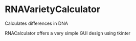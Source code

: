 # RNAVarietyCalculator
Calculates differences in DNA

RNACalculator offers a very simple GUI design using tkinter
